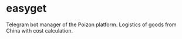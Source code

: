 # easyget
Telegram bot manager of the Poizon platform. Logistics of goods from China with cost calculation.
